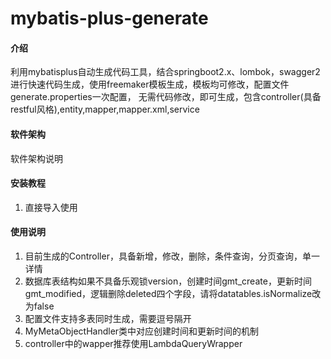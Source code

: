 # mybatis-plus-generate

#### 介绍
利用mybatisplus自动生成代码工具，结合springboot2.x、lombok，swagger2进行快速代码生成，使用freemaker模板生成，模板均可修改，配置文件generate.properties一次配置，
无需代码修改，即可生成，包含controller(具备restful风格),entity,mapper,mapper.xml,service

#### 软件架构
软件架构说明


#### 安装教程

1.  直接导入使用

#### 使用说明


1.  目前生成的Controller，具备新增，修改，删除，条件查询，分页查询，单一详情
2.  数据库表结构如果不具备乐观锁version，创建时间gmt_create，更新时间gmt_modified，逻辑删除deleted四个字段，请将datatables.isNormalize改为false
3.  配置文件支持多表同时生成，需要逗号隔开
4.  MyMetaObjectHandler类中对应创建时间和更新时间的机制
5.  controller中的wapper推荐使用LambdaQueryWrapper